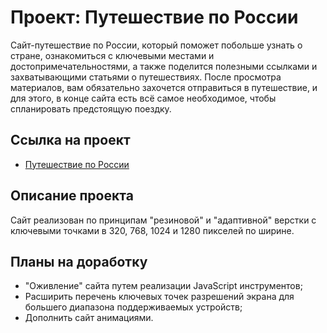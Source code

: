 # Проект: Путешествие по России

Сайт-путешествие по России, который поможет побольше узнать о стране, ознакомиться с ключевыми местами и достопримечательностями, а также поделится полезными ссылками и захватывающими статьями о путешествиях. 
После просмотра материалов, вам обязательно захочется отправиться в путешествие, и для этого, в конце сайта есть всё самое необходимое, чтобы спланировать предстоящую поездку.

## Ссылка на проект

* [Путешествие по России](https://www.figma.com/file/5S2WSbEFL6awjVWJ0NWL8Q/Sprint-3_-Russia-_-desktop-mobile?node-id=28503%3A0)

## Описание проекта

Сайт реализован по принципам "резиновой" и "адаптивной" верстки с ключевыми точками в 320, 768, 1024 и 1280 пикселей по ширине. 

## Планы на доработку

- "Оживление" сайта путем реализации JavaScript инструментов;
- Расширить перечень ключевых точек разрешений экрана для большего диапазона поддерживаемых устройств;
- Дополнить сайт анимациями.